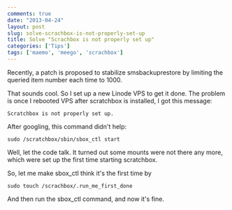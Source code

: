 ```yaml
---
comments: true
date: "2013-04-24"
layout: post
slug: solve-scrachbox-is-not-properly-set-up
title: Solve "Scrachbox is not properly set up"
categories: ['Tips']
tags: ['maemo', 'meego', 'scrachbox']
---
```


Recently, a patch is proposed to stabilize smsbackuprestore by limiting the queried item number each time to 1000.

That sounds cool. So I set up a new Linode VPS to get it done. The problem is once I rebooted VPS after scratchbox is installed, I got this message:

	Scratchbox is not properly set up.

After googling, this command didn't help:

	sudo /scratchbox/sbin/sbox_ctl start

Well, let the code talk. It turned out some mounts were not there any more, which were set up the first time starting scratchbox.

So, let me make sbox_ctl think it's the first time by

	sudo touch /scrachbox/.run_me_first_done

And then run the sbox_ctl command, and now it's fine.